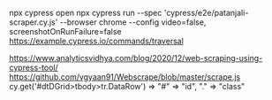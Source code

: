 npx cypress open
npx cypress run --spec 'cypress/e2e/patanjali-scraper.cy.js' --browser chrome --config video=false, screenshotOnRunFailure=false
https://example.cypress.io/commands/traversal

https://www.analyticsvidhya.com/blog/2020/12/web-scraping-using-cypress-tool/
https://github.com/vgyaan91/Webscrape/blob/master/scrape.js
cy.get('#dtDGrid>tbody>tr.DataRow') => "#" => "id", "." => "class"